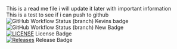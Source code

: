 This is a read me file i will update it later with important information \
This is a test to see if i can push to github\
![GitHub Workflow Status (branch)](https://img.shields.io/github/actions/workflow/status/FergusR1/sem/main.yml?branch=master) Kevins badge\
![GitHub Workflow Status (branch)](https://github.com/FergusR1/sem/actions/workflows/main.yml/badge.svg?branch=master) New Badge\
[![LICENSE](https://img.shields.io/github/license/FergusR1/sem.svg?style=flat-square)](https://github.com/FergusR1/sem/blob/master/LICENSE) License Badge \
[![Releases](https://img.shields.io/github/release/FergusR1/sem/all.svg?style=flat-square)](https://github.com/FergusR1/sem/releases) Release Badge 
